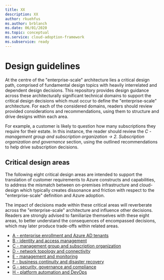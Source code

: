 ```yaml
---
title: XX
description: XX
author: rkuehfus
ms.author: brblanch
ms.date: 06/01/2020
ms.topic: conceptual
ms.service: cloud-adoption-framework
ms.subservice: ready
---
```


# Design guidelines

At the centre of the "enterprise-scale" architecture lies a critical design path, comprised of fundamental design topics with heavily interrelated and dependent design decisions. This repository provides design guidance across these architecturally significant technical domains to support the critical design decisions which must occur to define the "enterprise-scale" architecture. For each of the considered domains, readers should review provided considerations and recommendations, using them to structure and drive designs within each area.

For example, a customer is likely to question how many subscriptions they require for their estate. In this instance, the reader should review the *C - management group and subscription organization -&gt; 2. Subscription organization and governance* section, using the outlined recommendations to help drive subscription decisions.

## Critical design areas

The following eight critical design areas are intended to support the translation of customer requirements to Azure constructs and capabilities, to address the mismatch between on-premises infrastructure and cloud-design which typically creates dissonance and friction with respect to the "enterprise-scale" definition and Azure adoption.

The impact of decisions made within these critical areas will reverberate across the "enterprise-scale" architecture and influence other decisions. Readers are strongly advised to familiarize themselves with these eight areas, to better understand the consequences of encompassed decisions, which may later produce trade-offs within related areas.

- [A - enterprise enrollment and Azure AD tenants](./A-Enterprise-Enrollment-and-Azure-AD-Tenants.md)
- [B - identity and access management](./B-Identity-and-Access-Management.md)
- [C - management group and subscription organization](./C-Management-Group-and-Subscription-Organization.md)
- [D - network topology and connectivity](./D-Network-Topology-and-Connectivity.md)
- [E - management and monitoring](./E-Management-and-Monitoring.md)
- [F - business continuity and disaster recovery](./F-Business-Continuity-and-Disaster-Recovery.md)
- [G - security, governance and compliance](./G-Security-Governance-and-Compliance.md)
- [H - platform automation and DevOps](./H-Platform-Automation-and-DevOps.md)
